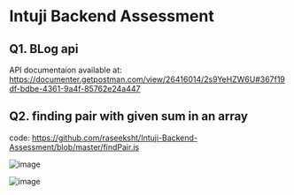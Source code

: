# Intuji Backend Assessment

## Q1. BLog api

API documentaion available at: https://documenter.getpostman.com/view/26416014/2s9YeHZW6U#367f19df-bdbe-4361-9a4f-85762e24a447


## Q2. finding pair with given sum in an array


code: https://github.com/raseeksht/Intuji-Backend-Assessment/blob/master/findPair.js

![image](https://github.com/raseeksht/Intuji-Backend-Assessment/assets/39650487/329073bf-c3eb-43c0-b42b-0c1d87e9df9f)

![image](https://github.com/raseeksht/Intuji-Backend-Assessment/assets/39650487/69f33ac1-9a36-4a9c-b142-d2653b715d56)

